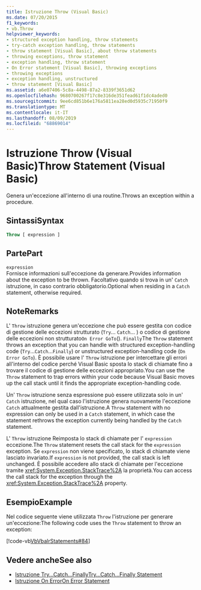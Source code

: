```yaml
---
title: Istruzione Throw (Visual Basic)
ms.date: 07/20/2015
f1_keywords:
- vb.Throw
helpviewer_keywords:
- structured exception handling, throw statements
- try-catch exception handling, throw statements
- throw statement [Visual Basic], about throw statements
- throwing exceptions, throw statement
- exception handling, throw statement
- On Error statement [Visual Basic], throwing exceptions
- throwing exceptions
- exception handling, unstructured
- throw statement [Visual Basic]
ms.assetid: a6e07406-5c8a-4498-87a2-8339f3651d62
ms.openlocfilehash: 9680700267f17c8e316de351fead61f1dc4aded0
ms.sourcegitcommit: 9ee6cd851b6e176a5811ea28ed0d5935c71950f9
ms.translationtype: MT
ms.contentlocale: it-IT
ms.lasthandoff: 08/09/2019
ms.locfileid: "68869014"
---
```

# <a name="throw-statement-visual-basic"></a><span data-ttu-id="0e6ab-102">Istruzione Throw (Visual Basic)</span><span class="sxs-lookup"><span data-stu-id="0e6ab-102">Throw Statement (Visual Basic)</span></span>

<span data-ttu-id="0e6ab-103">Genera un'eccezione all'interno di una routine.</span><span class="sxs-lookup"><span data-stu-id="0e6ab-103">Throws an exception within a procedure.</span></span>

## <a name="syntax"></a><span data-ttu-id="0e6ab-104">Sintassi</span><span class="sxs-lookup"><span data-stu-id="0e6ab-104">Syntax</span></span>

```vb
Throw [ expression ]
```

## <a name="part"></a><span data-ttu-id="0e6ab-105">Parte</span><span class="sxs-lookup"><span data-stu-id="0e6ab-105">Part</span></span>

`expression`\
<span data-ttu-id="0e6ab-106">Fornisce informazioni sull'eccezione da generare.</span><span class="sxs-lookup"><span data-stu-id="0e6ab-106">Provides information about the exception to be thrown.</span></span> <span data-ttu-id="0e6ab-107">Facoltativo quando si trova in un' `Catch` istruzione, in caso contrario obbligatorio.</span><span class="sxs-lookup"><span data-stu-id="0e6ab-107">Optional when residing in a `Catch` statement, otherwise required.</span></span>

## <a name="remarks"></a><span data-ttu-id="0e6ab-108">Note</span><span class="sxs-lookup"><span data-stu-id="0e6ab-108">Remarks</span></span>

<span data-ttu-id="0e6ab-109">L' `Throw` istruzione genera un'eccezione che può essere gestita con codice di gestione delle eccezioni strutturato (`Try`... `Catch`... ) o codice di gestione delle eccezioni non strutturato`On Error GoTo`(). `Finally`</span><span class="sxs-lookup"><span data-stu-id="0e6ab-109">The `Throw` statement throws an exception that you can handle with structured exception-handling code (`Try`...`Catch`...`Finally`) or unstructured exception-handling code (`On Error GoTo`).</span></span> <span data-ttu-id="0e6ab-110">È possibile usare l' `Throw` istruzione per intercettare gli errori all'interno del codice perché Visual Basic sposta lo stack di chiamate fino a trovare il codice di gestione delle eccezioni appropriato.</span><span class="sxs-lookup"><span data-stu-id="0e6ab-110">You can use the `Throw` statement to trap errors within your code because Visual Basic moves up the call stack until it finds the appropriate exception-handling code.</span></span>

<span data-ttu-id="0e6ab-111">Un' `Throw` istruzione senza espressione può essere utilizzata solo in un' `Catch` istruzione, nel qual caso l'istruzione genera nuovamente l'eccezione `Catch` attualmente gestita dall'istruzione.</span><span class="sxs-lookup"><span data-stu-id="0e6ab-111">A `Throw` statement with no expression can only be used in a `Catch` statement, in which case the statement rethrows the exception currently being handled by the `Catch` statement.</span></span>

<span data-ttu-id="0e6ab-112">L' `Throw` istruzione Reimposta lo stack di chiamate per l' `expression` eccezione.</span><span class="sxs-lookup"><span data-stu-id="0e6ab-112">The `Throw` statement resets the call stack for the `expression` exception.</span></span> <span data-ttu-id="0e6ab-113">Se `expression` non viene specificato, lo stack di chiamate viene lasciato invariato.</span><span class="sxs-lookup"><span data-stu-id="0e6ab-113">If `expression` is not provided, the call stack is left unchanged.</span></span> <span data-ttu-id="0e6ab-114">È possibile accedere allo stack di chiamate per l'eccezione tramite <xref:System.Exception.StackTrace%2A> la proprietà.</span><span class="sxs-lookup"><span data-stu-id="0e6ab-114">You can access the call stack for the exception through the <xref:System.Exception.StackTrace%2A> property.</span></span>

## <a name="example"></a><span data-ttu-id="0e6ab-115">Esempio</span><span class="sxs-lookup"><span data-stu-id="0e6ab-115">Example</span></span>

<span data-ttu-id="0e6ab-116">Nel codice seguente viene utilizzata `Throw` l'istruzione per generare un'eccezione:</span><span class="sxs-lookup"><span data-stu-id="0e6ab-116">The following code uses the `Throw` statement to throw an exception:</span></span>

[!code-vb[VbVbalrStatements#84](~/samples/snippets/visualbasic/VS_Snippets_VBCSharp/VbVbalrStatements/VB/Class1.vb#84)]

## <a name="see-also"></a><span data-ttu-id="0e6ab-117">Vedere anche</span><span class="sxs-lookup"><span data-stu-id="0e6ab-117">See also</span></span>

- [<span data-ttu-id="0e6ab-118">Istruzione Try...Catch...Finally</span><span class="sxs-lookup"><span data-stu-id="0e6ab-118">Try...Catch...Finally Statement</span></span>](../../../visual-basic/language-reference/statements/try-catch-finally-statement.md)
- [<span data-ttu-id="0e6ab-119">Istruzione On Error</span><span class="sxs-lookup"><span data-stu-id="0e6ab-119">On Error Statement</span></span>](../../../visual-basic/language-reference/statements/on-error-statement.md)
